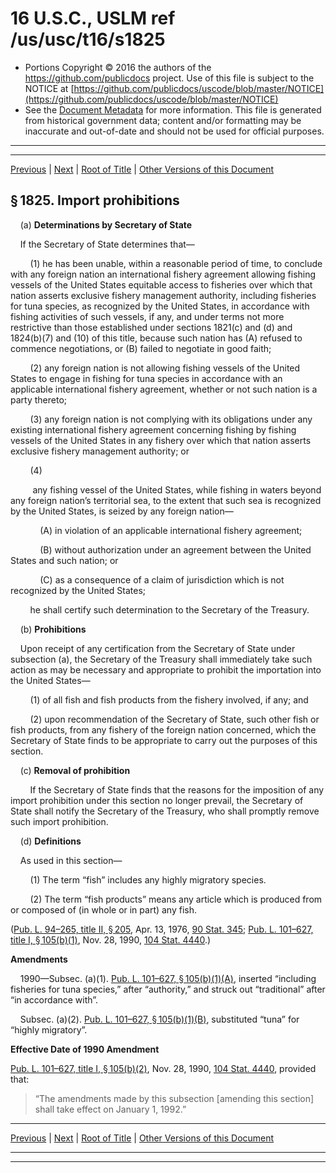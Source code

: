 ---
---

# 16 U.S.C., USLM ref /us/usc/t16/s1825

* Portions Copyright © 2016 the authors of the https://github.com/publicdocs project.
  Use of this file is subject to the NOTICE at [https://github.com/publicdocs/uscode/blob/master/NOTICE](https://github.com/publicdocs/uscode/blob/master/NOTICE)
* See the [Document Metadata](././../../../../..//README.md) for more information.
  This file is generated from historical government data; content and/or formatting may be inaccurate and out-of-date and should not be used for official purposes.

----------
----------

[Previous](./../../../../..//us/usc/t16/ch38/schIII/m__us_usc_t16_s1824.md) | [Next](./../../../../..//us/usc/t16/ch38/schIII/m__us_usc_t16_s1826.md) | [Root of Title](./../../../../../) | [Other Versions of this Document](https://publicdocs.github.io/go/links?ns=uslm&ref=%2Fus%2Fusc%2Ft16%2Fs1825)

## § 1825. Import prohibitions

    (a) __Determinations by Secretary of State__ 

    If the Secretary of State determines that—

        (1) he has been unable, within a reasonable period of time, to conclude with any foreign nation an international fishery agreement allowing fishing vessels of the United States equitable access to fisheries over which that nation asserts exclusive fishery management authority, including fisheries for tuna species, as recognized by the United States, in accordance with fishing activities of such vessels, if any, and under terms not more restrictive than those established under sections 1821(c) and (d) and 1824(b)(7) and (10) of this title, because such nation has (A) refused to commence negotiations, or (B) failed to negotiate in good faith;

        (2) any foreign nation is not allowing fishing vessels of the United States to engage in fishing for tuna species in accordance with an applicable international fishery agreement, whether or not such nation is a party thereto;

        (3) any foreign nation is not complying with its obligations under any existing international fishery agreement concerning fishing by fishing vessels of the United States in any fishery over which that nation asserts exclusive fishery management authority; or

        (4)

         any fishing vessel of the United States, while fishing in waters beyond any foreign nation’s territorial sea, to the extent that such sea is recognized by the United States, is seized by any foreign nation—

            (A) in violation of an applicable international fishery agreement;

            (B) without authorization under an agreement between the United States and such nation; or

            (C) as a consequence of a claim of jurisdiction which is not recognized by the United States;

        he shall certify such determination to the Secretary of the Treasury.

    (b) __Prohibitions__ 

    Upon receipt of any certification from the Secretary of State under subsection (a), the Secretary of the Treasury shall immediately take such action as may be necessary and appropriate to prohibit the importation into the United States—

        (1) of all fish and fish products from the fishery involved, if any; and

        (2) upon recommendation of the Secretary of State, such other fish or fish products, from any fishery of the foreign nation concerned, which the Secretary of State finds to be appropriate to carry out the purposes of this section.

    (c) __Removal of prohibition__ 

        If the Secretary of State finds that the reasons for the imposition of any import prohibition under this section no longer prevail, the Secretary of State shall notify the Secretary of the Treasury, who shall promptly remove such import prohibition.

    (d) __Definitions__ 

    As used in this section—

        (1) The term “fish” includes any highly migratory species.

        (2) The term “fish products” means any article which is produced from or composed of (in whole or in part) any fish.

([Pub. L. 94–265, title II, § 205][/us/pl/94/265/s205], Apr. 13, 1976, [90 Stat. 345][/us/stat/90/345]; [Pub. L. 101–627, title I, § 105(b)(1)][/us/pl/101/627/s105/b/1], Nov. 28, 1990, [104 Stat. 4440][/us/stat/104/4440].)

 __Amendments__ 

    1990—Subsec. (a)(1). [Pub. L. 101–627, § 105(b)(1)(A)][/us/pl/101/627/s105/b/1/A], inserted “including fisheries for tuna species,” after “authority,” and struck out “traditional” after “in accordance with”.

    Subsec. (a)(2). [Pub. L. 101–627, § 105(b)(1)(B)][/us/pl/101/627/s105/b/1/B], substituted “tuna” for “highly migratory”.

 __Effective Date of 1990 Amendment__ 

[Pub. L. 101–627, title I, § 105(b)(2)][/us/pl/101/627/s105/b/2], Nov. 28, 1990, [104 Stat. 4440][/us/stat/104/4440], provided that: 

> “The amendments made by this subsection \[amending this section\] shall take effect on January 1, 1992.”

----------

[Previous](./../../../../..//us/usc/t16/ch38/schIII/m__us_usc_t16_s1824.md) | [Next](./../../../../..//us/usc/t16/ch38/schIII/m__us_usc_t16_s1826.md) | [Root of Title](./../../../../../) | [Other Versions of this Document](https://publicdocs.github.io/go/links?ns=uslm&ref=%2Fus%2Fusc%2Ft16%2Fs1825)

----------
----------

[/us/pl/94/265/s205]: https://publicdocs.github.io/go/links?ns=uslm&ref=%2Fus%2Fpl%2F94%2F265%2Fs205
[/us/stat/90/345]: https://publicdocs.github.io/go/links?ns=uslm&ref=%2Fus%2Fstat%2F90%2F345
[/us/pl/101/627/s105/b/1]: https://publicdocs.github.io/go/links?ns=uslm&ref=%2Fus%2Fpl%2F101%2F627%2Fs105%2Fb%2F1
[/us/stat/104/4440]: https://publicdocs.github.io/go/links?ns=uslm&ref=%2Fus%2Fstat%2F104%2F4440
[/us/pl/101/627/s105/b/1/A]: https://publicdocs.github.io/go/links?ns=uslm&ref=%2Fus%2Fpl%2F101%2F627%2Fs105%2Fb%2F1%2FA
[/us/pl/101/627/s105/b/1/B]: https://publicdocs.github.io/go/links?ns=uslm&ref=%2Fus%2Fpl%2F101%2F627%2Fs105%2Fb%2F1%2FB
[/us/pl/101/627/s105/b/2]: https://publicdocs.github.io/go/links?ns=uslm&ref=%2Fus%2Fpl%2F101%2F627%2Fs105%2Fb%2F2
[/us/stat/104/4440]: https://publicdocs.github.io/go/links?ns=uslm&ref=%2Fus%2Fstat%2F104%2F4440


